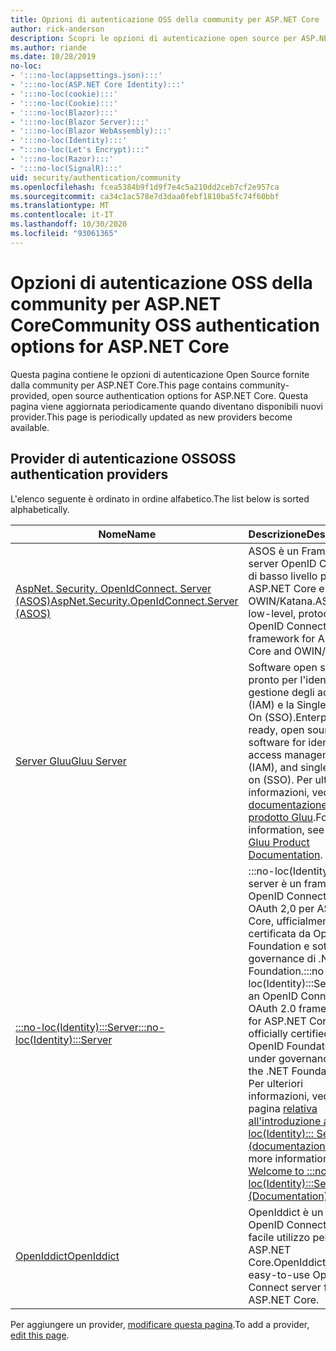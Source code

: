 ```yaml
---
title: Opzioni di autenticazione OSS della community per ASP.NET Core
author: rick-anderson
description: Scopri le opzioni di autenticazione open source per ASP.NET Core.
ms.author: riande
ms.date: 10/28/2019
no-loc:
- ':::no-loc(appsettings.json):::'
- ':::no-loc(ASP.NET Core Identity):::'
- ':::no-loc(cookie):::'
- ':::no-loc(Cookie):::'
- ':::no-loc(Blazor):::'
- ':::no-loc(Blazor Server):::'
- ':::no-loc(Blazor WebAssembly):::'
- ':::no-loc(Identity):::'
- ":::no-loc(Let's Encrypt):::"
- ':::no-loc(Razor):::'
- ':::no-loc(SignalR):::'
uid: security/authentication/community
ms.openlocfilehash: fcea5384b9f1d9f7e4c5a210dd2ceb7cf2e957ca
ms.sourcegitcommit: ca34c1ac578e7d3daa0febf1810ba5fc74f60bbf
ms.translationtype: MT
ms.contentlocale: it-IT
ms.lasthandoff: 10/30/2020
ms.locfileid: "93061365"
---
```

# <a name="community-oss-authentication-options-for-aspnet-core"></a><span data-ttu-id="6afc1-103">Opzioni di autenticazione OSS della community per ASP.NET Core</span><span class="sxs-lookup"><span data-stu-id="6afc1-103">Community OSS authentication options for ASP.NET Core</span></span>

<span data-ttu-id="6afc1-104">Questa pagina contiene le opzioni di autenticazione Open Source fornite dalla community per ASP.NET Core.</span><span class="sxs-lookup"><span data-stu-id="6afc1-104">This page contains community-provided, open source authentication options for ASP.NET Core.</span></span> <span data-ttu-id="6afc1-105">Questa pagina viene aggiornata periodicamente quando diventano disponibili nuovi provider.</span><span class="sxs-lookup"><span data-stu-id="6afc1-105">This page is periodically updated as new providers become available.</span></span>

## <a name="oss-authentication-providers"></a><span data-ttu-id="6afc1-106">Provider di autenticazione OSS</span><span class="sxs-lookup"><span data-stu-id="6afc1-106">OSS authentication providers</span></span>

<span data-ttu-id="6afc1-107">L'elenco seguente è ordinato in ordine alfabetico.</span><span class="sxs-lookup"><span data-stu-id="6afc1-107">The list below is sorted alphabetically.</span></span>

| <span data-ttu-id="6afc1-108">Nome</span><span class="sxs-lookup"><span data-stu-id="6afc1-108">Name</span></span> | <span data-ttu-id="6afc1-109">Descrizione</span><span class="sxs-lookup"><span data-stu-id="6afc1-109">Description</span></span> |
| ---- | ----------- |
| [<span data-ttu-id="6afc1-110">AspNet. Security. OpenIdConnect. Server (ASOS)</span><span class="sxs-lookup"><span data-stu-id="6afc1-110">AspNet.Security.OpenIdConnect.Server (ASOS)</span></span>](https://github.com/aspnet-contrib/AspNet.Security.OpenIdConnect.Server) | <span data-ttu-id="6afc1-111">ASOS è un Framework server OpenID Connect di basso livello per ASP.NET Core e OWIN/Katana.</span><span class="sxs-lookup"><span data-stu-id="6afc1-111">ASOS is a low-level, protocol-first OpenID Connect server framework for ASP.NET Core and OWIN/Katana.</span></span> |
| [<span data-ttu-id="6afc1-112">Server Gluu</span><span class="sxs-lookup"><span data-stu-id="6afc1-112">Gluu Server</span></span>](https://gluu.org/) | <span data-ttu-id="6afc1-113">Software open source pronto per l'identità, la gestione degli accessi (IAM) e la Single Sign-On (SSO).</span><span class="sxs-lookup"><span data-stu-id="6afc1-113">Enterprise ready, open source software for identity, access management (IAM), and single sign-on (SSO).</span></span> <span data-ttu-id="6afc1-114">Per ulteriori informazioni, vedere la [documentazione del prodotto Gluu](https://gluu.org/docs/).</span><span class="sxs-lookup"><span data-stu-id="6afc1-114">For more information, see the [Gluu Product Documentation](https://gluu.org/docs/).</span></span> |
| [<span data-ttu-id="6afc1-115">:::no-loc(Identity):::Server</span><span class="sxs-lookup"><span data-stu-id="6afc1-115">:::no-loc(Identity):::Server</span></span>](https://identityserver.io/) | <span data-ttu-id="6afc1-116">:::no-loc(Identity):::Il server è un framework OpenID Connect e OAuth 2,0 per ASP.NET Core, ufficialmente certificata da OpenID Foundation e sotto governance di .NET Foundation.</span><span class="sxs-lookup"><span data-stu-id="6afc1-116">:::no-loc(Identity):::Server is an OpenID Connect and OAuth 2.0 framework for ASP.NET Core, officially certified by the OpenID Foundation and under governance of the .NET Foundation.</span></span> <span data-ttu-id="6afc1-117">Per ulteriori informazioni, vedere la pagina [relativa all'introduzione a :::no-loc(Identity)::: Server4 (documentazione)](https://identityserver4.readthedocs.io/en/latest/).</span><span class="sxs-lookup"><span data-stu-id="6afc1-117">For more information, see [Welcome to :::no-loc(Identity):::Server4 (Documentation)](https://identityserver4.readthedocs.io/en/latest/).</span></span> |
| [<span data-ttu-id="6afc1-118">OpenIddict</span><span class="sxs-lookup"><span data-stu-id="6afc1-118">OpenIddict</span></span>](https://github.com/openiddict/openiddict-core) | <span data-ttu-id="6afc1-119">OpenIddict è un server OpenID Connect di facile utilizzo per ASP.NET Core.</span><span class="sxs-lookup"><span data-stu-id="6afc1-119">OpenIddict is an easy-to-use OpenID Connect server for ASP.NET Core.</span></span> |

<span data-ttu-id="6afc1-120">Per aggiungere un provider, [modificare questa pagina](https://github.com/login?return_to=https%3A%2F%2Fgithub.com%2Faspnet%2FDocs%2Fedit%2Fmaster%2Faspnetcore%2Fsecurity%2Fauthentication%2Fcommunity.md).</span><span class="sxs-lookup"><span data-stu-id="6afc1-120">To add a provider, [edit this page](https://github.com/login?return_to=https%3A%2F%2Fgithub.com%2Faspnet%2FDocs%2Fedit%2Fmaster%2Faspnetcore%2Fsecurity%2Fauthentication%2Fcommunity.md).</span></span>
